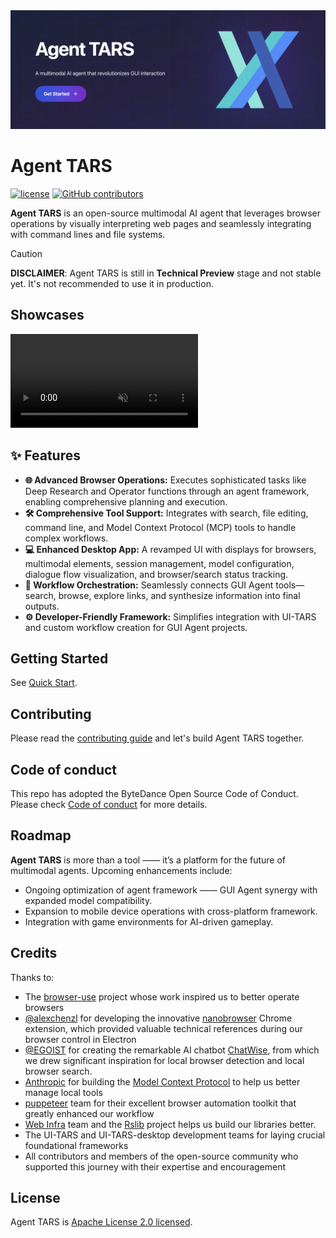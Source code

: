 <a href="./docs/quick-start.md">
  <img src="./static/hero.png">
</a>

# Agent TARS

<p>
  <a href="https://github.com/bytedance/UI-TARS-desktop/blob/main/LICENSE"><img src="https://img.shields.io/badge/License-Apache 2.0-blue.svg?style=flat-square&logo=apache&colorA=564341&colorB=EDED91" alt="license" /></a>
  <a href="https://github.com/bytedance/UI-TARS-desktop/graphs/contributors"><img alt="GitHub contributors" src="https://img.shields.io/github/contributors/bytedance/UI-TARS-desktop?style=flat-square&logo=github&colorA=564341&colorB=EDED91"></a>
</p>

**Agent TARS** is an open-source multimodal AI agent that leverages browser operations by visually interpreting web pages and seamlessly integrating
with command lines and file systems.

> [!CAUTION]
> **DISCLAIMER**: Agent TARS is still in **Technical Preview** stage and not stable yet. It's not recommended to use it in production.

## Showcases

<video src="https://github.com/user-attachments/assets/5bfed86f-7201-4fe2-b33b-d93a591c35c8" autoplay loop muted></video>

## ✨️ Features

- **🌐 Advanced Browser Operations:** Executes sophisticated tasks like Deep Research and Operator functions through an agent framework, enabling comprehensive planning and execution.
- **🛠️ Comprehensive Tool Support:** Integrates with search, file editing, command line, and Model Context Protocol (MCP) tools to handle complex workflows.
- **💻️ Enhanced Desktop App:** A revamped UI with displays for browsers, multimodal elements, session management, model configuration, dialogue flow visualization, and browser/search status tracking.
- **🔄 Workflow Orchestration:** Seamlessly connects GUI Agent tools—search, browse, explore links, and synthesize information into final outputs.
- **⚙️ Developer-Friendly Framework:** Simplifies integration with UI-TARS and custom workflow creation for GUI Agent projects.

## Getting Started

See [Quick Start](./docs/quick-start.md).

## Contributing

Please read the [contributing guide](../../CONTRIBUTING.md) and let's build Agent TARS together.

## Code of conduct

This repo has adopted the ByteDance Open Source Code of Conduct. Please check [Code of conduct](../../CODE_OF_CONDUCT.md) for more details.

## Roadmap

**Agent TARS** is more than a tool —— it’s a platform for the future of multimodal agents. Upcoming enhancements include:

- Ongoing optimization of agent framework —— GUI Agent synergy with expanded model compatibility.
- Expansion to mobile device operations with cross-platform framework.
- Integration with game environments for AI-driven gameplay.


## Credits

Thanks to:

- The [browser-use](https://github.com/browser-use/browser-use) project whose work inspired us to better operate browsers
- [@alexchenzl](https://github.com/alexchenzl) for developing the innovative [nanobrowser](https://github.com/nanobrowser/nanobrowser) Chrome extension, which provided valuable technical references during our browser control in Electron
- [@EGOIST](https://github.com/egoist) for creating the remarkable AI chatbot [ChatWise](https://chatwise.app/), from which we drew significant inspiration for local browser detection and local browser search.
- [Anthropic](https://www.anthropic.com/) for building the [Model Context Protocol](https://docs.anthropic.com/en/docs/agents-and-tools/mcp) to help us better manage local tools
- [puppeteer](https://github.com/puppeteer/puppeteer) team for their excellent browser automation toolkit that greatly enhanced our workflow
- [Web Infra](https://github.com/web-infra-dev) team and the [Rslib](https://github.com/web-infra-dev/rslib) project helps us build our libraries better.
- The UI-TARS and UI-TARS-desktop development teams for laying crucial foundational frameworks
- All contributors and members of the open-source community who supported this journey with their expertise and encouragement


## License

Agent TARS is [Apache License 2.0 licensed](https://github.com/bytedance/UI-TARS-desktop/blob/main/LICENSE).

